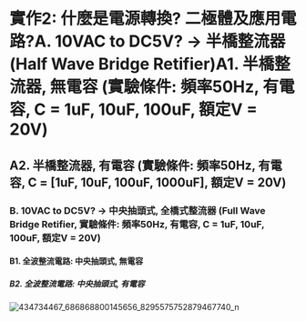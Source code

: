 
# 實作2: 什麼是電源轉換? 二極體及應用電路?A. 10VAC to DC5V? → 半橋整流器 (Half Wave Bridge Retifier)A1. 半橋整流器, 無電容 (實驗條件: 頻率50Hz, 有電容, C = 1uF, 10uF, 100uF, 額定V = 20V)

## A2. 半橋整流器, 有電容 (實驗條件: 頻率50Hz, 有電容, C = [1uF, 10uF, 100uF, 1000uF], 額定V = 20V)

### B. 10VAC to DC5V? → 中央抽頭式, 全橋式整流器 (Full Wave Bridge Retifier, 實驗條件: 頻率50Hz, 有電容, C = 1uF, 10uF, 100uF, 額定V = 20V)

#### B1. 全波整流電路: 中央抽頭式, 無電容

##### B2. 全波整流電路: 中央抽頭式, 有電容

![434734467_686868800145656_8295575752879467740_n](https://github.com/ShitengHuang/Shiteng/assets/162284232/2588d485-5fac-4277-aa57-7a7e2b3c169a)
